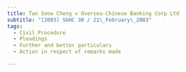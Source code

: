```yaml
---
title: Tan Seow Cheng v Oversea-Chinese Banking Corp Ltd
subtitle: "[2003] SGHC 30 / 21\_February\_2003"
tags:
  - Civil Procedure
  - Pleadings
  - Further and better particulars
  - Action in respect of remarks made

---
```


